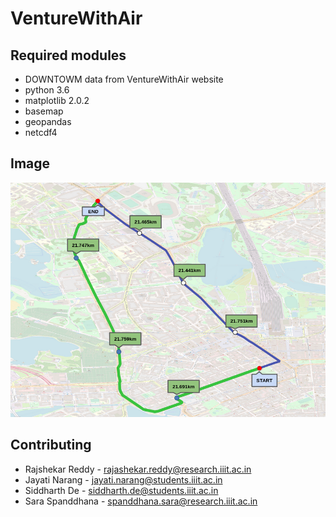 # VentureWithAir


## Required modules
* DOWNTOWM data from VentureWithAir website
* python 3.6
* matplotlib 2.0.2
* basemap
* geopandas
* netcdf4 

## Image
![Map of the paths](map.png)

## Contributing
* Rajshekar Reddy - rajashekar.reddy@research.iiit.ac.in
* Jayati Narang - jayati.narang@students.iiit.ac.in
* Siddharth De - siddharth.de@students.iiit.ac.in
* Sara Spanddhana - spanddhana.sara@research.iiit.ac.in
